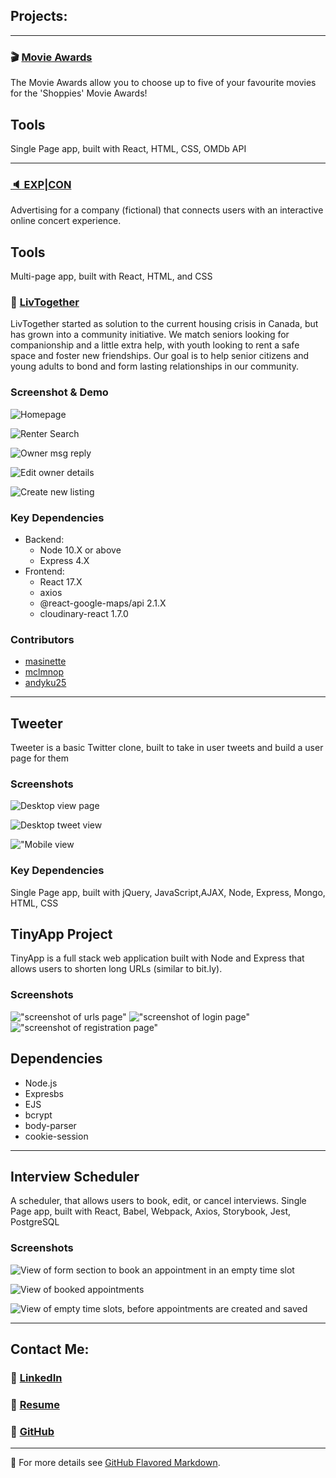
## Projects:
___

### 🎬 [Movie Awards](https://masinette.github.io/shopify-shoppies/)

The Movie Awards allow you to choose up to five of your favourite movies for the 'Shoppies' Movie Awards!

## Tools
 Single Page app, built with  React, HTML, CSS, OMDb API
 
 ---
 
### [:speaker: EXP|CON](https://masinette.github.io/speers-expcon/)
Advertising for a company (fictional) that connects users with an interactive online concert experience. 

## Tools
 Multi-page app, built with  React, HTML, and CSS


### 🏡 [LivTogether](https://github.com/masinette/LHL-Finals)

LivTogether started as solution to the current housing crisis in Canada, but has grown into a community initiative. We match seniors looking for companionship and a little extra help, with youth looking to rent a safe space and foster new friendships. Our goal is to help senior citizens and young adults to bond and form lasting relationships in our community.

### Screenshot & Demo
![Homepage](https://github.com/andyku25/LHL-Finals/blob/presentation-cleanup/Docs/LivTogether_home.png?raw=true)

![Renter Search](https://github.com/andyku25/LHL-Finals/blob/presentation-cleanup/Docs/LivTogether_search_msg.gif?raw=true)

![Owner msg reply](https://github.com/andyku25/LHL-Finals/blob/presentation-cleanup/Docs/LivTogether_Owner_msg_roommate_search.gif?raw=true)

![Edit owner details](https://github.com/andyku25/LHL-Finals/blob/presentation-cleanup/Docs/LivTogether_profile_details.gif?raw=true)

![Create new listing](https://github.com/andyku25/LHL-Finals/blob/presentation-cleanup/Docs/LivTogether_new-listing.gif?raw=true)


### Key Dependencies
* Backend:
  * Node 10.X or above
  * Express 4.X
* Frontend:
  * React 17.X
  * axios
  * @react-google-maps/api 2.1.X
  * cloudinary-react 1.7.0

### Contributors
* [masinette](https://github.com/masinette)
* [mclmnop](https://github.com/mclmnop)
* [andyku25](https://github.com/andyku25)

---
## Tweeter
 Tweeter is a basic Twitter clone, built to take in user tweets and build a user page for them

### Screenshots
![Desktop view page](https://github.com/masinette/tweeter/blob/master/docs/desktop-view.png?raw=true)

![Desktop tweet view](https://github.com/masinette/tweeter/blob/master/docs/desktop-tweeter-view.png?raw=true)

!["Mobile view](https://github.com/masinette/tweeter/blob/master/docs/mobile-view.png?raw=true)

### Key Dependencies
 Single Page app, built with  jQuery, JavaScript,AJAX, Node, Express, Mongo, HTML, CSS


## TinyApp Project

TinyApp is a full stack web application built with Node and Express that allows users to shorten long URLs (similar to bit.ly).

### Screenshots
!["screenshot of urls page"](https://github.com/masinette/tinyapp/blob/master/docs/urls_index.png?raw=true)
!["screenshot of login page"](https://github.com/masinette/tinyapp/blob/master/docs/urls_login.png?raw=true)
!["screenshot of registration page"](https://github.com/masinette/tinyapp/blob/master/docs/urls_registration.png?raw=true)


## Dependencies
- Node.js
- Expresbs
- EJS
- bcrypt
- body-parser
- cookie-session

---
## Interview Scheduler
A scheduler, that allows users to book, edit, or cancel interviews. Single Page app, built with React, Babel, Webpack, Axios, Storybook, Jest, PostgreSQL

### Screenshots
![View of form section to book an appointment in an empty time slot](https://github.com/masinette/scheduler/blob/master/docs/scheduler_book_appointment.png?raw=true)

![View of booked appointments](https://github.com/masinette/scheduler/blob/master/docs/scheduler_booked_appointments.png?raw=true)

![View of empty time slots, before appointments are created and saved](https://github.com/masinette/scheduler/blob/master/docs/scheduler_book_appointment.png?raw=true)

---
## Contact Me:
### 📎 [LinkedIn](https://ca.linkedin.com/in/toni-ann-samuels?trk=profile-badge)
### 📎 [Resume](https://www.canva.com/design/DAEZhns-vds/EmOaaGKbXfGiJ2c7uN6TqQ/view?utm_content=DAEZhns-vds&utm_campaign=designshare&utm_medium=link&utm_source=publishsharelink)
### 📎 [GitHub](https://github.com/masinette)
---

📌 For more details see [GitHub Flavored Markdown](https://guides.github.com/features/mastering-markdown/).
